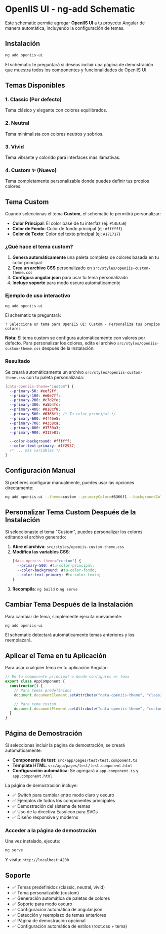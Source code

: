 # OpenIIS UI - ng-add Schematic

Este schematic permite agregar **OpenIIS UI** a tu proyecto Angular de manera automática, incluyendo la configuración de temas.

## Instalación

```bash
ng add openiis-ui
```

El schematic te preguntará si deseas incluir una página de demostración que muestra todos los componentes y funcionalidades de OpenIIS UI.

## Temas Disponibles

### 1. Classic (Por defecto)

Tema clásico y elegante con colores equilibrados.

### 2. Neutral

Tema minimalista con colores neutros y sobrios.

### 3. Vivid

Tema vibrante y colorido para interfaces más llamativas.

### 4. Custom ✨ (Nuevo)

Tema completamente personalizable donde puedes definir tus propios colores.

## Tema Custom

Cuando seleccionas el tema **Custom**, el schematic te permitirá personalizar:

- **Color Principal**: El color base de tu interfaz (ej: `#14b8a6`)
- **Color de Fondo**: Color de fondo principal (ej: `#ffffff`)
- **Color de Texto**: Color del texto principal (ej: `#171717`)

### ¿Qué hace el tema custom?

1. **Genera automáticamente** una paleta completa de colores basada en tu color principal
2. **Crea un archivo CSS** personalizado en `src/styles/openiis-custom-theme.css`
3. **Configura angular.json** para usar tu tema personalizado
4. **Incluye soporte** para modo oscuro automáticamente

### Ejemplo de uso interactivo

```bash
ng add openiis-ui
```

El schematic te preguntará:

```
? Selecciona un tema para OpenIIS UI: Custom - Personaliza tus propios colores
```

**Nota**: El tema custom se configura automáticamente con valores por defecto. Para personalizar los colores, edita el archivo `src/styles/openiis-custom-theme.css` después de la instalación.

### Resultado

Se creará automáticamente un archivo `src/styles/openiis-custom-theme.css` con tu paleta personalizada:

```css
[data-openiis-theme="custom"] {
  --primary-50: #eef2ff;
  --primary-100: #e0e7ff;
  --primary-200: #c7d2fe;
  --primary-300: #a5b4fc;
  --primary-400: #818cf8;
  --primary-500: #6366f1; /* Tu color principal */
  --primary-600: #4f46e5;
  --primary-700: #4338ca;
  --primary-800: #3730a3;
  --primary-900: #312e81;

  --color-background: #ffffff;
  --color-text-primary: #1f2937;
  /* ... más variables */
}
```

## Configuración Manual

Si prefieres configurar manualmente, puedes usar las opciones directamente:

```bash
ng add openiis-ui --theme=custom --primaryColor=#6366f1 --backgroundColor=#ffffff --textColor=#1f2937
```

## Personalizar Tema Custom Después de la Instalación

Si seleccionaste el tema "Custom", puedes personalizar los colores editando el archivo generado:

1. **Abre el archivo**: `src/styles/openiis-custom-theme.css`
2. **Modifica las variables CSS**:
   ```css
   [data-openiis-theme="custom"] {
     --primary-500: #tu-color-principal;
     --color-background: #tu-color-fondo;
     --color-text-primary: #tu-color-texto;
   }
   ```
3. **Recompila**: `ng build` o `ng serve`

## Cambiar Tema Después de la Instalación

Para cambiar de tema, simplemente ejecuta nuevamente:

```bash
ng add openiis-ui
```

El schematic detectará automáticamente temas anteriores y los reemplazará.

## Aplicar el Tema en tu Aplicación

Para usar cualquier tema en tu aplicación Angular:

```typescript
// En tu componente principal o donde configures el tema
export class AppComponent {
  constructor() {
    // Para temas predefinidos
    document.documentElement.setAttribute("data-openiis-theme", "classic");

    // Para tema custom
    document.documentElement.setAttribute("data-openiis-theme", "custom");
  }
}
```

## Página de Demostración

Si seleccionas incluir la página de demostración, se creará automáticamente:

- **Componente de test**: `src/app/pages/test/test.component.ts`
- **Template HTML**: `src/app/pages/test/test.component.html`
- **Configuración automática**: Se agregará a `app.component.ts` y `app.component.html`

La página de demostración incluye:

- ✅ Switch para cambiar entre modo claro y oscuro
- ✅ Ejemplos de todos los componentes principales
- ✅ Demostración del sistema de temas
- ✅ Uso de la directiva EasyIcon para SVGs
- ✅ Diseño responsive y moderno

### Acceder a la página de demostración

Una vez instalado, ejecuta:

```bash
ng serve
```

Y visita: `http://localhost:4200`

## Soporte

- ✅ Temas predefinidos (classic, neutral, vivid)
- ✅ Tema personalizable (custom)
- ✅ Generación automática de paletas de colores
- ✅ Soporte para modo oscuro
- ✅ Configuración automática de angular.json
- ✅ Detección y reemplazo de temas anteriores
- ✅ Página de demostración opcional
- ✅ Configuración automática de estilos (root.css + tema)
